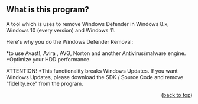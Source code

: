 
<!-- WHAT IS THE PROGRAM? -->
## What is this program?
A tool which is uses to remove Windows Defender in Windows 8.x, Windows 10 (every version) and Windows 11.

Here's why you do the Windows Defender Removal:

*to use Avast!, Avira , AVG, Norton and another Antivirus/malware engine.
*Optimize your HDD performance.

ATTENTION! 
*This functionality breaks Windows Updates. If you want Windows Updates, please download the SDK / Source Code and remove "fidelity.exe" from the program.

<p align="right">(<a href="#top">back to top</a>)</p>


